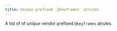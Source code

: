 ```yaml
---
title: Unique prefixed `@keyframes` atrules
---
```


A list of of _unique_ vendor prefixed `@keyframes` atrules.
